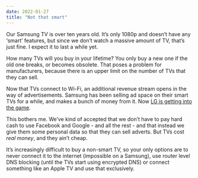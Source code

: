 ```yaml
---
date: 2022-01-27
title: "Not that smart"
---
```


Our Samsung TV is over ten years old. It’s only 1080p and doesn’t have any ‘smart’ features, but since we don’t watch a massive amount of TV, that’s just fine. I expect it to last a while yet.

How many TVs will you buy in your lifetime? You only buy a new one if the old one breaks, or becomes obsolete. That poses a problem for manufacturers, because there is an upper limit on the number of TVs that they can sell. 

Now that TVs connect to Wi-Fi, an additional revenue stream opens in the way of advertisements. Samsung has been selling ad space on their smart TVs for a while, and makes a bunch of money from it. Now [LG is getting into the game](https://gizmodo.com/lg-s-latest-announcement-solidifies-everything-wrong-wi-1848425315).

This bothers me. We’ve kind of accepted that we don’t have to pay hard cash to use Facebook and Google - and all the rest - and that instead we give them some personal data so that they can sell adverts. But TVs cost _real money_, and they ain’t cheap.

It’s increasingly difficult to buy a non-smart TV, so your only options are to never connect it to the internet (impossible on a Samsung), use router level DNS blocking (until the TVs start using encrypted DNS) or connect something like an Apple TV and use that exclusively.
